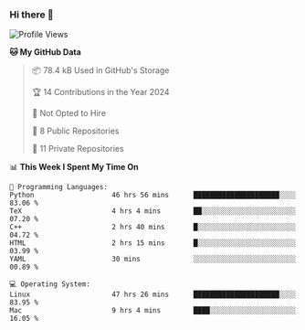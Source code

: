 ### Hi there 👋

<!--
**huayuan4396/huayuan4396** is a ✨ _special_ ✨ repository because its `README.md` (this file) appears on your GitHub profile.

Here are some ideas to get you started:

- 🔭 I’m currently working on ...
- 🌱 I’m currently learning ...
- 👯 I’m looking to collaborate on ...
- 🤔 I’m looking for help with ...
- 💬 Ask me about ...
- 📫 How to reach me: ...
- 😄 Pronouns: ...
- ⚡ Fun fact: ...
-->

<!--START_SECTION:waka-->
![Profile Views](http://img.shields.io/badge/Profile%20Views-1-blue)

**🐱 My GitHub Data** 

> 📦 78.4 kB Used in GitHub's Storage 
 > 
> 🏆 14 Contributions in the Year 2024
 > 
> 🚫 Not Opted to Hire
 > 
> 📜 8 Public Repositories 
 > 
> 🔑 11 Private Repositories 
 > 
📊 **This Week I Spent My Time On** 

```text
💬 Programming Languages: 
Python                   46 hrs 56 mins      █████████████████████░░░░   83.06 % 
TeX                      4 hrs 4 mins        ██░░░░░░░░░░░░░░░░░░░░░░░   07.20 % 
C++                      2 hrs 40 mins       █░░░░░░░░░░░░░░░░░░░░░░░░   04.72 % 
HTML                     2 hrs 15 mins       █░░░░░░░░░░░░░░░░░░░░░░░░   03.99 % 
YAML                     30 mins             ░░░░░░░░░░░░░░░░░░░░░░░░░   00.89 % 

💻 Operating System: 
Linux                    47 hrs 26 mins      █████████████████████░░░░   83.95 % 
Mac                      9 hrs 4 mins        ████░░░░░░░░░░░░░░░░░░░░░   16.05 % 
```


<!--END_SECTION:waka-->

